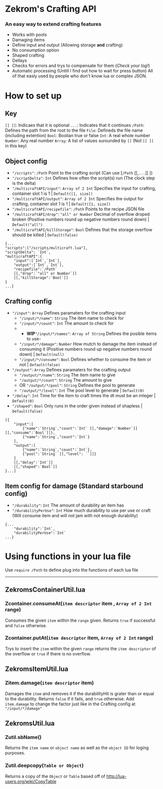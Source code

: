# Zekrom's Crafting API
### An easy way to extend crafting features
* Works with pools
* Damaging items
* Define input and output (Allowing storage **and** crafting)
* No consumption option
* Shaped crafting
* Dellays
* Checks for errors and trys to compensate for them (*Check your log!*)
* Automatic processing (Untill I find out how to wait for press button)
All of that easly used by people who don't know lua or complex JSON.

# How to set up
## Key
`[[ ]]`: Indicaes that it is optional
`...`: Indicates that it continues
`/Path`: Defines the path from the root to the file
`File`: Defineds the file name (including extention)
`Bool`: Boolian true or false
`Int`: A real whole number
`Number`: Any real number
`Array`: A list of values surounded by `[]` (Not `[[ ]]` in this key)

## Object config
* `"/scripts"`: `/Path` Point to the crafting script (Can use [`/Path` [[,`...`]] ])
* `"/scriptDelta"`: `Int` Defines how often the script(s) run (The clock step is the delta)
* `"/multicraftAPI/input"`: `Array of 2 Int` Specifies the input for crafting, container slot 1 is 1 | `Default([1, size])`
* `"/multicraftAPI/output"`: `Array of 2 Int` Specifies the output for crafting, container slot 1 is 1 | `Default([1, size])`
* `"/multicraftAPI/recipefile"`: `/Path` Points to the recipe JSON file
* `"/multicraftAPI/drop"`: `"all" or Number` Decimal of overflow droped broken (Positive numbers round up negative numbers round down) | `Default("all")`
* `"/multicraftAPI/killStorage"`: `Bool` Defines that the storage overflow should be killed | `Default(false)`
```
{...
"scripts":["/scripts/multicraft.lua"],
"scriptDelta": `Int`,
"multicraftAPI":{
	"input":[`Int`,`Int`],
	"output":[`Int`,`Int`],
	"recipefile":`/Path`
	[[,"drop":`"all" or Number`]]
	[[,"killStorage":`Bool`]]
}
...}
```

## Crafting config
* `"/input"`: `Array` Defines paramaters for the crafting input
	* `"/input/*/name"`: `String` The item name to check for
	* `"/input/*/count"`: `Int` The amount to check for
	* - **WIP**`"/input/*/names"`: `Array of String` Defines the posible items to use-
	* `"/input/*/damage"`: `Number` How mutch to damage the item instead of consuming it (Positive numbers round up negative numbers round down) | `Default(null)`
	* `"/input/*/consume"`: `Bool` Defines whether to consume the item or not | `Default(false)`
* `"/output"`: `Array` Defines paramaters for the crafting output
	* `"/output/*/name"`: `String` The item name to give
	* `"/output/*/count"`: `String` The amount to give
	* OR `"/output/*/pool"`: `String` Defines the pool to generate
	* `"/output/*/level"`: `Int` The pool level to generate | `Default(0)`
* `"/delay"`: `Int` Time for the item to craft times the dt must be an integer | `Default(0)`
* `"/shaped"`: `Bool` Only runs in the order given instead of shapless | `Default(false)`
```
[{
	"input":[
		{"name":`String`,"count":`Int` [[,"damage":`Number`]] [[,"consume":`Bool`]]},
		{"name":`String`,"count":`Int`}
	],
	"output":[
		{"name":`String`,"count":`Int`},
		{"pool":`String` [[,"level": ``]]}
	]
	[[,"delay":`Int`]]
	[[,"shaped":`Bool`]]
}...]
```
## Item config for damage (Standard starbound config)

* `"/durability"`: `Int` The amount of durability an item has
* `"/durabilityPerUse"`: `Int` How much durability to use per use or craft (Will consume item and will not jam with not enough durability)
```
{...
	"durability":`Int`,
	"durabilityPerUse":`Int`
...}
```
# Using functions in your lua file
Use `require /Path` to define plug into the functions of each lua file

---

## ZekromsContainerUtil.lua
### Zcontainer.consumeAt(`item descriptor` item , `Array of 2 Int` range)
Consumes the given `item` within the `range` given.  Returns `true` if successful and `false` otherwise.

### Zcontainer.putAt(`item descriptor` item, `Array of 2 Int` range)
Trys to insert the `item` within the given `range` returns the `item descriptor` of the overflow or `true` if there is no overflow.

## ZekromsItemUtil.lua
### Zitem.damage(`item descriptor` item)
Damages the `item` and removes it if the durabilityHit is grater than or equal to the durability.  Returns `false` if it fails, and `true` otherwise.  Add `item.damage` to change the factor just like in the Crafting config at `"/input/*/damage"`

## ZekromsUtil.lua
### Zutil.sbName()
Returns the `item name` or `object name` as well as the `object ID` for loging purposes.

### Zutil.deepcopy(`Table or Object`)
Returns a copy of the `Object` or `Table` based off of http://lua-users.org/wiki/CopyTable